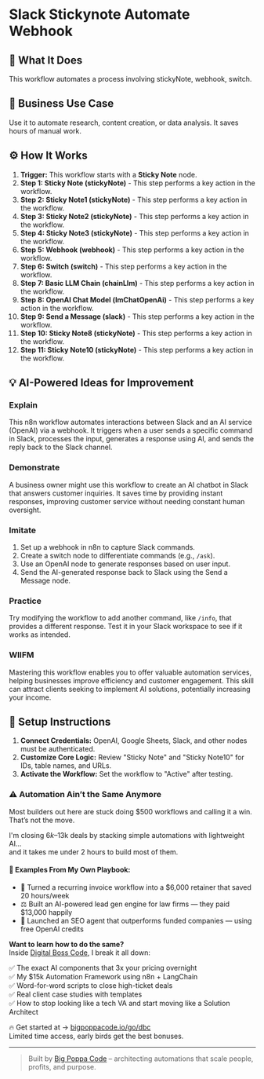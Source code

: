# Slack Stickynote Automate Webhook

## 🚀 What It Does
This workflow automates a process involving stickyNote, webhook, switch.

## 💼 Business Use Case
Use it to automate research, content creation, or data analysis. It saves hours of manual work.

## ⚙️ How It Works
1.  **Trigger:** This workflow starts with a **Sticky Note** node.
2. **Step 1: Sticky Note (stickyNote)** - This step performs a key action in the workflow.
3. **Step 2: Sticky Note1 (stickyNote)** - This step performs a key action in the workflow.
4. **Step 3: Sticky Note2 (stickyNote)** - This step performs a key action in the workflow.
5. **Step 4: Sticky Note3 (stickyNote)** - This step performs a key action in the workflow.
6. **Step 5: Webhook (webhook)** - This step performs a key action in the workflow.
7. **Step 6: Switch (switch)** - This step performs a key action in the workflow.
8. **Step 7: Basic LLM Chain (chainLlm)** - This step performs a key action in the workflow.
9. **Step 8: OpenAI Chat Model (lmChatOpenAi)** - This step performs a key action in the workflow.
10. **Step 9: Send a Message (slack)** - This step performs a key action in the workflow.
11. **Step 10: Sticky Note8 (stickyNote)** - This step performs a key action in the workflow.
12. **Step 11: Sticky Note10 (stickyNote)** - This step performs a key action in the workflow.

## 💡 AI-Powered Ideas for Improvement
### Explain
This n8n workflow automates interactions between Slack and an AI service (OpenAI) via a webhook. It triggers when a user sends a specific command in Slack, processes the input, generates a response using AI, and sends the reply back to the Slack channel.

### Demonstrate
A business owner might use this workflow to create an AI chatbot in Slack that answers customer inquiries. It saves time by providing instant responses, improving customer service without needing constant human oversight.

### Imitate
1. Set up a webhook in n8n to capture Slack commands.
2. Create a switch node to differentiate commands (e.g., `/ask`).
3. Use an OpenAI node to generate responses based on user input.
4. Send the AI-generated response back to Slack using the Send a Message node.

### Practice
Try modifying the workflow to add another command, like `/info`, that provides a different response. Test it in your Slack workspace to see if it works as intended.

### WIIFM
Mastering this workflow enables you to offer valuable automation services, helping businesses improve efficiency and customer engagement. This skill can attract clients seeking to implement AI solutions, potentially increasing your income.

## 🔧 Setup Instructions
1. **Connect Credentials:** OpenAI, Google Sheets, Slack, and other nodes must be authenticated.
2. **Customize Core Logic:** Review "Sticky Note" and "Sticky Note10" for IDs, table names, and URLs.
3. **Activate the Workflow:** Set the workflow to "Active" after testing.

### ⚠️ Automation Ain’t the Same Anymore

Most builders out here are stuck doing $500 workflows and calling it a win.  
That’s not the move.  

I'm closing $6k–$13k deals by stacking simple automations with lightweight AI...  
and it takes me under 2 hours to build most of them.

#### 🧠 Examples From My Own Playbook:
- 🔁 Turned a recurring invoice workflow into a $6,000 retainer that saved 20 hours/week  
- ⚖️ Built an AI-powered lead gen engine for law firms — they paid $13,000 happily  
- 🚀 Launched an SEO agent that outperforms funded companies — using free OpenAI credits  

**Want to learn how to do the same?**  
Inside [Digital Boss Code](https://bigpoppacode.io/go/dbc), I break it all down:

✅ The exact AI components that 3x your pricing overnight  
✅ My $15k Automation Framework using n8n + LangChain  
✅ Word-for-word scripts to close high-ticket deals  
✅ Real client case studies with templates  
✅ How to stop looking like a tech VA and start moving like a Solution Architect  

🔥 Get started at → [bigpoppacode.io/go/dbc](https://bigpoppacode.io/go/dbc)  
Limited time access, early birds get the best bonuses.

---
> Built by [Big Poppa Code](https://bigpoppacode.io) – architecting automations that scale people, profits, and purpose.
